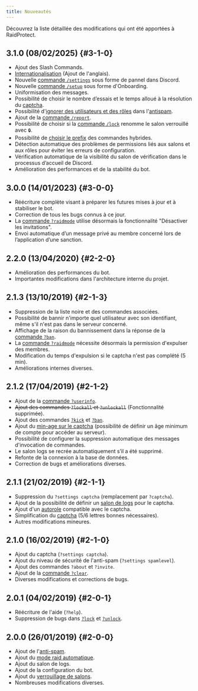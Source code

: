 ```yaml
---
title: Nouveautés
---
```


Découvrez la liste détaillée des modifications qui ont été apportées à RaidProtect.

## 3.1.0 (08/02/2025) {#3-1-0}

- Ajout des Slash Commands.
- [Internationalisation](./language.md) (Ajout de l'anglais).
- Nouvelle [commande `/settings`](./setup.md#settings) sous forme de pannel dans Discord.
- Nouvelle [commande `/setup`](./setup.md#install) sous forme d'Onboarding.
- Uniformisation des messages.
- Possibilité de choisir le nombre d’essais et le temps alloué à la résolution du [captcha](./features/captcha#config).
- Possibilité d'[ignorer des utilisateurs et des rôles](./features/anti-spam.md#ignore) dans l'[antispam](./features/anti-spam.md).
- Ajout de la [commande `/report`](./features/reports.md).
- Possibilité de choisir si la [commande `/lock`](./features/channel-lock.md) renomme le salon verrouillé avec `🔒`.
- Possibilité de [choisir le prefix](./guides/prefix.md) des commandes hybrides.
- Détection automatique des problèmes de permissions liés aux salons et aux rôles pour éviter les erreurs de configuration.
- Vérification automatique de la visibilité du salon de vérification dans le processus d’accueil de Discord.
- Amélioration des performances et de la stabilité du bot.

## 3.0.0 (14/01/2023) {#3-0-0}

- Réécriture complète visant à préparer les futures mises à jour et à stabiliser le bot.
- Correction de tous les bugs connus à ce jour.
- La [commande `?raidmode`](./features/raid-mode.md) utilise désormais la fonctionnalité "Désactiver les invitations".
- Envoi automatique d’un message privé au membre concerné lors de l’application d’une sanction.

## 2.2.0 (13/04/2020) {#2-2-0}

- Amélioration des performances du bot.
- Importantes modifications dans l'architecture interne du projet.

## 2.1.3 (13/10/2019) {#2-1-3}

- Suppression de la liste noire et des commandes associées.
- Possibilité de bannir n'importe quel utilisateur avec son identifiant, même s'il n'est pas dans le serveur concerné.
- Affichage de la raison du bannissement dans la réponse de la [commande `?ban`](./features/moderation.md#ban).
- La [commande `?raidmode`](./features/raid-mode.md) nécessite désormais la permission d'expulser des membres.
- Modification du temps d'expulsion si le captcha n'est pas complété (5 min).
- Améliorations internes diverses.

## 2.1.2 (17/04/2019) {#2-1-2}

- Ajout de la [commande `?userinfo`](./features/utilities.md#userinfo).
- ~~Ajout des commandes `?lockall` et `?unlockall`~~ (Fonctionnalité supprimée).
- Ajout des commandes [`?kick`](./features/moderation.md#kick) et [`?ban`](./features/moderation.md#ban).
- Ajout du [min-age sur le captcha](./features/captcha.md#minage) (possibilité de définir un âge minimum de compte pour accéder au serveur).
- Possibilité de configurer la suppression automatique des messages d'invocation de commandes.
- Le salon logs se recrée automatiquement s’il a été supprimé.
- Refonte de la connexion à la base de données.
- Correction de bugs et améliorations diverses.

## 2.1.1 (21/02/2019) {#2-1-1}

- Suppression du `?settings captcha` (remplacement par `?captcha`).
- Ajout de la possibilité de définir un [salon de logs](./features/captcha.md#logs) pour le captcha.
- Ajout d'un [autorole](./features/captcha.md#autorole) compatible avec le captcha.
- Simplification du [captcha](./features/captcha.md) (5/6 lettres bonnes nécessaires).
- Autres modifications mineures.

## 2.1.0 (16/02/2019) {#2-1-0}

- Ajout du captcha (`?settings captcha`).
- Ajout du niveau de sécurité de l'anti-spam (`?settings spamlevel`).
- Ajout des commandes `?about` et `?invite`.
- Ajout de la [commande `?clear`](./features/utilities.md#clear).
- Diverses modifications et corrections de bugs.

## 2.0.1 (04/02/2019) {#2-0-1}

- Réécriture de l'aide (`?help`).
- Suppression de bugs dans [`?lock`](./features/channel-lock.md#lock) et [`?unlock`](./features/channel-lock.md#unlock).

## 2.0.0 (26/01/2019) {#2-0-0}

- Ajout de l'[anti-spam](./features/anti-spam.md).
- Ajout du [mode raid automatique](./features/raid-mode.md#config).
- Ajout du salon de logs.
- Ajout de la configuration du bot.
- Ajout du [verrouillage de salons](./features/channel-lock.md).
- Nombreuses modifications diverses.